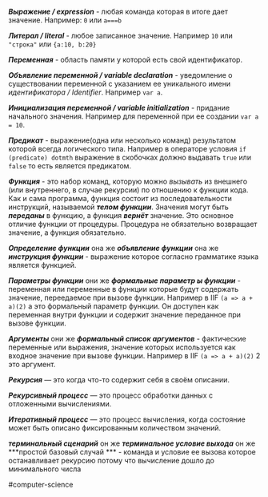 ***Выражение / expression*** - любая команда которая в итоге дает значение. Например: `0` или `a===b`

***Литерал / literal*** - любое записанное значение. Например `10` или `"строка"` или `{a:10, b:20}`

***Переменная*** - область памяти у которой есть свой идентификатор.

***Объявление переменной / variable declaration***  - уведомление о существовании переменной с указанием ее уникального имени *идентификатора / Identifier*. Например `var a`.

***Инициализация переменной / variable initialization*** - придание начального значения. Например для переменной при ее создании `var a = 10`.

***Предикат*** - выражение(одна или несколько команд) результатом которой всегда логического типа.  Например в операторе условия `if (predicate) dotmth` выражение в скобочках должно выдавать `true` или `false` то есть является предикатом.  

***Функция*** - это набор команд, которую можно *вызывать* из внешнего (или внутреннего, в случае рекурсии) по отношению к функции кода. Как и сама программа, функция состоит из последовательности инструкций, называемой ***телом функции***. Значения могут быть ***переданы*** в функцию, а функция ***вернёт*** значение. Это основное отличие функции от процедуры. Процедура не обязательно возвращает значение, а функция обязательно.  

***Определение функции*** она же ***объявление функции*** она же ***инструкция функции*** - выражение которое согласно грамматике языка является функцией.

***Параметры функции*** они же ***формальные параметр ы функции*** -  переменная или переменные в функции которые будут содержать значение, переедаемое при вызове функции. Например в IIF `(a => a + a)(2)` a это формальный параметр функции. Он доступен как переменная внутри функции и содержит значение переданное при вызове функции. 

***Аргументы*** они же ***формальный список аргументов*** - фактические переменные или выражения, значение которых используется как входное значение при вызове функции. Например в  IIF `(a => a + a)(2)` 2 это аргумент. 

***Рекурсия*** — это когда что-то содержит себя в своём описании.

***Рекурсивный процесс*** — это процесс обработки данных с отложенными вычислениями.

***Итеративный процесс*** — это процесс вычисления, когда состояние может быть описано фиксированным количеством значений.

***терминальный сценарий*** он же ***терминальное условие выхода*** он же ***простой базовый случай ***  - команда и условие ее вызова которое останавливает рекурсию потому что вычисление дошло до минимального числа


#computer-science
